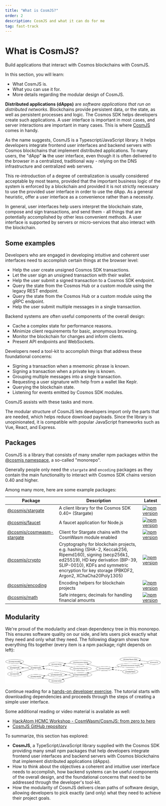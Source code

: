 ```yaml
---
title: "What is CosmJS?"
order: 2
description: CosmJS and what it can do for me
tag: fast-track
---
```


# What is CosmJS?

<HighlightBox type="learning">

Build applications that interact with Cosmos blockchains with CosmJS. 
  
In this section, you will learn:
  
* What CosmJS is.
* What you can use it for.
* More details regarding the modular design of CosmJS.

</HighlightBox>

**Distributed applications (dApps)** are _software applications that run on distributed networks_. Blockchains provide persistent data, or the state, as well as persistent processes and logic. The Cosmos SDK helps developers create such applications. A user interface is important in most cases, and server interactions are important in many cases. This is where [CosmJS](https://github.com/cosmos/CosmJS) comes in handy.

As the name suggests, CosmJS is a Typescript/JavaScript library. It helps developers integrate frontend user interfaces and backend servers with Cosmos blockchains that implement distributed applications. To many users, the "dApp" **is** the user interface, even though it is often delivered to the browser in a centralized, traditional way - relying on the DNS infrastructure and centralized web servers.

This re-introduction of a degree of centralization is usually considered acceptable by most teams, provided that the important business logic of the system is enforced by a blockchain and provided it is not strictly necessary to use the provided user interface in order to use the dApp. As a general heuristic, offer a user interface as a convenience rather than a necessity.

In general, user interfaces help users interpret the blockchain state, compose and sign transactions, and send them - all things that are potentially accomplished by other less convenient methods. A user interface is supported by servers or micro-services that also interact with the blockchain.

## Some examples

Developers who are engaged in developing intuitive and coherent user interfaces need to accomplish certain things at the browser level:

* Help the user create unsigned Cosmos SDK transactions.
* Let the user sign an unsigned transaction with their wallet.
* Help the user submit a signed transaction to a Cosmos SDK endpoint.
* Query the state from the Cosmos Hub or a custom module using the legacy REST endpoint.
* Query the state from the Cosmos Hub or a custom module using the gRPC endpoint.
* Help the user submit multiple messages in a single transaction.

Backend systems are often useful components of the overall design:

* Cache a complex state for performance reasons.
* Minimize client requirements for basic, anonymous browsing.
* Monitor the blockchain for changes and inform clients.
* Present API endpoints and WebSockets.

Developers need a tool-kit to accomplish things that address these foundational concerns:

* Signing a transaction when a mnemonic phrase is known.
* Signing a transaction when a private key is known.
* Grouping multiple messages into a single transaction.
* Requesting a user signature with help from a wallet like Keplr.
* Querying the blockchain state.
* Listening for events emitted by Cosmos SDK modules.

CosmJS assists with these tasks and more.

The modular structure of CosmJS lets developers import only the parts that are needed, which helps reduce download payloads. Since the library is unopinionated, it is compatible with popular JavaScript frameworks such as Vue, React, and Express.

## Packages

CosmJS is a library that consists of many smaller npm packages within the [@cosmjs namespace](https://www.npmjs.com/org/cosmjs), a so-called "monorepo".

Generally people only need the `stargate` and `encoding` packages as they contain the main functionality to interact with Cosmos SDK chains version 0.40 and higher.

Among many more, here are some example packages:

| Package                                                 | Description                                                                                                                                                                                                                              | Latest                                                                                                                                |
| ------------------------------------------------------- | ---------------------------------------------------------------------------------------------------------------------------------------------------------------------------------------------------------------------------------------- | ------------------------------------------------------------------------------------------------------------------------------------- |
| [@cosmjs/stargate](packages/stargate)                   | A client library for the Cosmos SDK 0.40+ (Stargate)                                                                                                                                                                                     | [![npm version](https://img.shields.io/npm/v/@cosmjs/stargate.svg)](https://www.npmjs.com/package/@cosmjs/stargate)                   |
| [@cosmjs/faucet](packages/faucet)                       | A faucet application for Node.js                                                                                                                                                                                                         | [![npm version](https://img.shields.io/npm/v/@cosmjs/faucet.svg)](https://www.npmjs.com/package/@cosmjs/faucet)                       |
| [@cosmjs/cosmwasm-stargate](packages/cosmwasm-stargate) | Client for Stargate chains with the CosmWasm module enabled                                                                                                                                                                              | [![npm version](https://img.shields.io/npm/v/@cosmjs/cosmwasm-stargate.svg)](https://www.npmjs.com/package/@cosmjs/cosmwasm-stargate) |
| [@cosmjs/crypto](packages/crypto)                       | Cryptography for blockchain projects, e.g. hashing (SHA-2, Keccak256, Ripemd160), signing (secp256k1, ed25519), HD key derivation (BIP-39, SLIP-0010), KDFs and symmetric encryption for key storage (PBKDF2, Argon2, XChaCha20Poly1305) | [![npm version](https://img.shields.io/npm/v/@cosmjs/crypto.svg)](https://www.npmjs.com/package/@cosmjs/crypto)                       |
| [@cosmjs/encoding](packages/encoding)                   | Encoding helpers for blockchain projects                                                                                                                                                                                                 | [![npm version](https://img.shields.io/npm/v/@cosmjs/encoding.svg)](https://www.npmjs.com/package/@cosmjs/encoding)                   |
| [@cosmjs/math](packages/math)                           | Safe integers; decimals for handling financial amounts                                                                                                                                                                                   | [![npm version](https://img.shields.io/npm/v/@cosmjs/math.svg)](https://www.npmjs.com/package/@cosmjs/math)                           |

## Modularity

We're proud of the modularity and clean dependency tree in this monorepo. This ensures software quality on our side, and lets users pick exactly what they need and only what they need. The following diagram shows how everything fits together (every item is a npm package; right depends on left):

![CosmJS dependency tree](/academy/xl-cosmjs/images/cosmjs-tree.png)

Continue reading for a [hands-on developer exercise](./first-steps.md). The tutorial starts with downloading dependencies and proceeds through the steps of creating a simple user interface.

<HighlightBox type="reading">

Some additional reading or video material is available as well:

* [HackAtom HCMC Workshop - CosmWasm/CosmJS: from zero to hero](https://www.youtube.com/watch?v=VTjiC4wcd7k)
* [CosmJS GitHub repository](https://github.com/cosmos/CosmJS)

</HighlightBox>

<HighlightBox type="synopsis">

To summarize, this section has explored:

* **CosmJS**, a TypeScript/JavaScript library supplied with the Cosmos SDK providing many small npm packages that help developers integrate frontend user interfaces and backend servers with Cosmos blockchains that implement distributed applications (dApps).
* How to think about the objectives a coherent and intuitive user interface needs to accomplish, how backend systems can be useful components of the overall design, and the foundational concerns that need to be addressed through the developer's tool-kit.
* How the modularity of CosmJS delivers clean paths of software design, allowing developers to pick exactly (and only) what they need to achieve their project goals.

</HighlightBox>

<!--## Next up

Take your first steps with CosmJS in the [next section](./first-steps.md).-->
